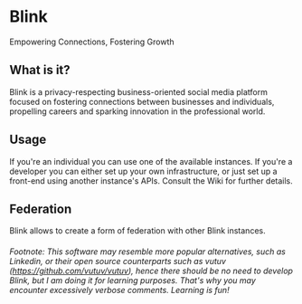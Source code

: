 # Blink
Empowering Connections, Fostering Growth

## What is it?
Blink is a privacy-respecting business-oriented social media platform focused on fostering connections between businesses and individuals, propelling careers and sparking innovation in the professional world.

## Usage
If you're an individual you can use one of the available instances.
If you're a developer you can either set up your own infrastructure, or just set up a front-end using another instance's APIs. Consult the Wiki for further details.

## Federation
Blink allows to create a form of federation with other Blink instances.

<h6>
  
Footnote: This software may resemble more popular alternatives, such as Linkedin, or their open source counterparts such as vutuv (https://github.com/vutuv/vutuv), hence there should be no need to develop Blink, but I am doing it for learning purposes. That's why you may encounter excessively verbose comments. Learning is fun!

</h6>
